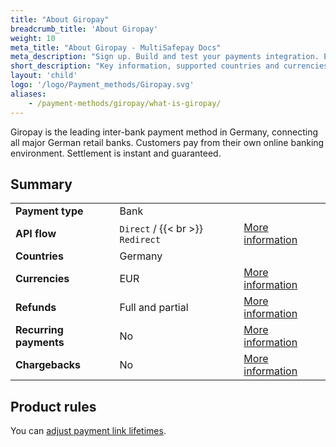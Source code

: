 ```yaml
---
title: "About Giropay"
breadcrumb_title: 'About Giropay'
weight: 10
meta_title: "About Giropay - MultiSafepay Docs"
meta_description: "Sign up. Build and test your payments integration. Explore our products and services. Use our API Reference, SDKs, and wrappers. Get support."
short_description: "Key information, supported countries and currencies, product rules"
layout: 'child'
logo: '/logo/Payment_methods/Giropay.svg'
aliases: 
    - /payment-methods/giropay/what-is-giropay/
---
```


Giropay is the leading inter-bank payment method in Germany, connecting all major German retail banks. Customers pay from their own online banking environment. Settlement is instant and guaranteed.

## Summary

|   |   |   |
|---|---|---|
| **Payment type**   | Bank  | |
| **API flow**  | `Direct` / {{< br >}} `Redirect` | [More information](/developer/api/difference-between-direct-and-redirect) |
| **Countries**  | Germany  | |
| **Currencies**  | EUR | [More information](/faq/general/supported-currencies) | 
| **Refunds**  | Full and partial  | [More information](/payments/methods/banks/giropay/user-guide/processing-refunds) | 
| **Recurring payments**  | No | [More information](/payments/about/recurring-payments/)  |
| **Chargebacks**  | No | [More information](/faq/chargebacks)  |

## Product rules

You can [adjust payment link lifetimes](/developer/api/adjusting-payment-link-lifetimes/).


